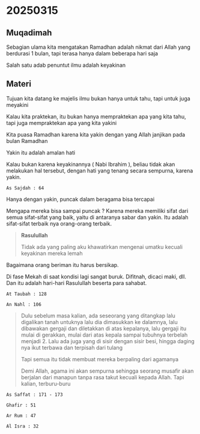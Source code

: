 # 20250315

## Muqadimah
Sebagian ulama kita mengatakan Ramadhan adalah nikmat dari Allah yang berdurasi 1 bulan, tapi terasa hanya dalam beberapa hari saja

Salah satu adab penuntut ilmu adalah keyakinan

## Materi
Tujuan kita datang ke majelis ilmu bukan hanya untuk tahu, tapi untuk juga meyakini

Kalau kita praktekan, itu bukan hanya mempraktekan apa yang kita tahu, tapi juga mempraktekan apa yang kita yakini

Kita puasa Ramadhan karena kita yakin dengan yang Allah janjikan pada bulan Ramadhan

Yakin itu adalah amalan hati

Kalau bukan karena keyakinannya ( Nabi Ibrahim ), beliau tidak akan melakukan hal tersebut, dengan hati yang tenang secara sempurna, karena yakin.

```As Sajdah : 64```

Hanya dengan yakin, puncak dalam beragama bisa tercapai

Mengapa mereka bisa sampai puncak ? Karena mereka memiliki sifat dari semua sifat-sifat yang baik, yaitu di antaranya sabar dan yakin. Itu adalah sifat-sifat terbaik nya orang-orang terbaik.

> **Rasulullah**
>
> Tidak ada yang paling aku khawatirkan mengenai umatku kecuali keyakinan mereka lemah

Bagaimana orang beriman itu harus bersikap.

Di fase Mekah di saat kondisi lagi sangat buruk. Difitnah, dicaci maki, dll. Dan itu adalah hari-hari Rasulullah beserta para sahabat.

```At Taubah : 128```

```An Nahl : 106```

> Dulu sebelum masa kalian, ada seseorang yang ditangkap lalu digalikan tanah untuknya lalu dia dimasukkan ke dalamnya, lalu dibawakan gergaji dan diletakkan di atas kepalanya, lalu gergaji itu mulai di gerakkan, mulai dari atas kepala sampai tubuhnya terbelah menjadi 2. Lalu ada juga yang di sisir dengan sisir besi, hingga daging nya ikut terbawa dan terpisah dari tulang
> 
> Tapi semua itu tidak membuat mereka berpaling dari agamanya
> 
> Demi Allah, agama ini akan sempurna sehingga seorang musafir akan berjalan dari manapun tanpa rasa takut kecuali kepada Allah. Tapi kalian, terburu-buru

```As Saffat : 171 - 173```

```Ghafir : 51```

```Ar Rum : 47```

```Al Isra : 32```

